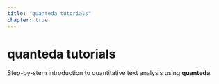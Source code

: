 ```yaml
---
title: "quanteda tutorials"
chapter: true
---
```

# quanteda tutorials
Step-by-stem introduction to quantitative text analysis using **quanteda**.


